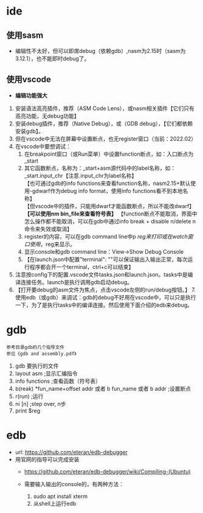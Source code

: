 # ide
##	使用sasm
- 编辑性不太好，但可以即席debug（依赖gdb）,nasm为2.15时（sasm为3.12.1），也不能即时debug了。
	
##	使用vscode
- **编辑功能强大**

 1. 安装语法高亮插件，推荐（ASM Code Lens），或nasm相关插件【它们只有高亮功能，无debug功能】
 2. 安装debug插件，推荐（Native Debug），或（GDB debug），【它们都依赖安装gdb】。
 3. 但在vscode中无法在屏幕中设置断点，也无register窗口（当前：2022.02）
 4. 在vscode中要想调试：
	1. 在breakpoint窗口（或Run菜单）中设置function断点，如：入口断点为_start
	2. 其它函数断点，名称为：_start+asm源代码中的label名称，如：_start.input_chr【注意.input_chr为label名称】  
	【也可通过gdb的info functions来查看function名称，nasm2.15+默认使用-gdwarf作为debug info format，使用info functions看不到本地名称】  
	【但vscode中的插件，只能用dwarf才能函数断点，所以不能改dwarf】  
	**【可以使用nm bin_file来查看符号表】**
	【function断点不能取消，界面中怎么操作都不能取消，可以在gdb中通过info break + disable n/delete n命令来失效或取消】
	3. register的内容，可以在gdb command line中p $reg来打印或在watch窗口使用，$reg来显示。
	4. 显示console和gdb command line：View->Show Debug Console
	5. 【在launch.json中配置"terminal": ""可以保证输出入输出正常，每次运行程序都会开一个terminal，ctrl+c可以结束】
 5. 注意按config下的配置.vscode文件tasks.json和launch.json。tasks中是编译连接任务。launch是执行调用gdb启动debug。
 6. 【打开要debug的asm文件为焦点，点击vscode左侧的run/debug按钮。】
		7.使用edb（或gdb）来调试：gdb的debug不好用在vscode中，可以只是执行一下，为了是执行tasks中的编译连接。然后使用下面介绍的edb来debug。

# gdb
	
	参考目录gdb的几个指导文件
	参见《gdb and assembly.pdf》
1. gdb 要执行的文件
2. layout asm ;显示汇编指令
3. info functions ;查看函数（符号表）
4. b(reak) *fun_name+offset addr 或者 b fun_name 或者 b addr ;设置断点
5. r(run) ;运行
6. ni [n] ;step over, n步
7. print $reg
	
	
	
	
# edb
- url: https://github.com/eteran/edb-debugger
- 用官网的指导可以完成安装
	- https://github.com/eteran/edb-debugger/wiki/Compiling-(Ubuntu)
	
	- 需要输入输出的console的，有两种方法：
		1. sudo apt install xterm
		2. 从shell上运行edb

